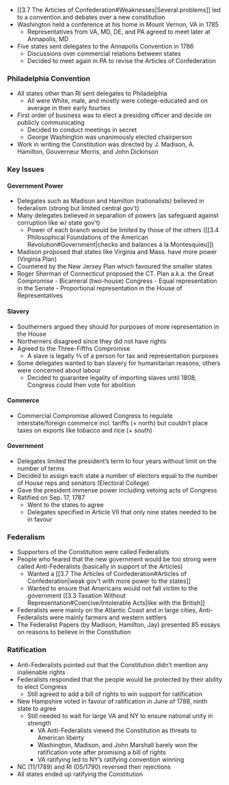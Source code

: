 - [[3.7 The Articles of Confederation#Weaknesses|Several problems]] led to a convention and debates over a new constitution
- Washington held a conference at his home in Mount Vernon, VA in 1785
    - Representatives from VA, MD, DE, and PA agreed to meet later at Annapolis, MD
- Five states sent delegates to the Annapolis Convention in 1786
    - Discussions over commercial relations between states
    - Decided to meet again in PA to revise the Articles of Confederation

### Philadelphia Convention

- All states other than RI sent delegates to Philadelphia
    - All were White, male, and mostly were college-educated and on average in their early fourties
- First order of business was to elect a presiding officer and decide on publicly communicating
    - Decided to conduct meetings in secret
    - George Washington was unanimously elected chairperson
- Work in writing the Constitution was directed by J. Madison, A. Hamilton, Gouverneur Morris, and John Dickinson

### Key Issues
#### Government Power
- Delegates such as Madison and Hamilton (nationalists) believed in federalism (strong but limited central gov’t)
- Many delegates believed in separation of powers (as safeguard against corruption like w/ state gov’t)
    - Power of each branch would be limited by those of the others ([[3.4 Philosophical Foundations of the American Revolution#Government|checks and balances à la Montesquieu]])
- Madison proposed that states like Virginia and Mass. have more power (Virginia Plan)
- Countered by the New Jersey Plan which favoured the smaller states
- Roger Sherman of Connecticut proposed the CT. Plan a.k.a. the Great Compromise
        - Bicameral (two-house) Congress
        - Equal representation in the Senate
        - Proportional representation in the House of Representatives
#### Slavery
-  Southerners argued they should for purposes of more representation in the House
- Northerners disagreed since they did not have rights
- Agreed to the Three-Fifths Compromise
	- A slave is legally ⅗ of a person for tax and representation purposes
- Some delegates wanted to ban slavery for humanitarian reasons, others were concerned about labour
	- Decided to guarantee legality of importing slaves until 1808, Congress could then vote for abolition
#### Commerce
- Commercial Compromise allowed Congress to regulate interstate/foreign commerce incl. tariffs (+ north) but couldn’t place taxes on exports like tobacco and rice (+ south)
#### Government
- Delegates limited the president’s term to four years without limit on the number of terms
- Decided to assign each state a number of electors equal to the number of House reps and senators (Electoral College)
- Gave the president immense power including vetoing acts of Congress
- Ratified on Sep. 17, 1787
    - Went to the states to agree
    - Delegates specified in Article VII that only nine states needed to be in favour

### Federalism

- Supporters of the Constitution were called Federalists
- People who feared that the new government would be too strong were called Anti-Federalists (basically in support of the Articles)
	- Wanted a [[3.7 The Articles of Confederation#Articles of Confederation|weak gov't with more power to the states]]
	- Wanted to ensure that Americans would not fall victim to the government [[3.3 Taxation Without Representation#Coercive/Intolerable Acts|like with the British]]
- Federalists were mainly on the Atlantic Coast and in large cities, Anti-Federalists were mainly farmers and western settlers
- The Federalist Papers (by Madison, Hamilton, Jay) presented 85 essays on reasons to believe in the Constitution

### Ratification
- Anti-Federalists pointed out that the Constitution didn’t mention any inalienable rights
- Federalists responded that the people would be protected by their ability to elect Congress
     - Still agreed to add a bill of rights to win support for ratification
- New Hampshire voted in favour of ratification in June of 1788, ninth state to agree
    - Still needed to wait for large VA and NY to ensure national unity in strength
        - VA Anti-Federalists viewed the Constitution as threats to American liberty
        - Washington, Madison, and John Marshall barely won the ratification vote after promising a bill of rights
        - VA ratifying led to NY’s ratifying convention winning
- NC (11/1789) and RI (05/1790) reversed their rejections
- All states ended up ratifying the Constitution